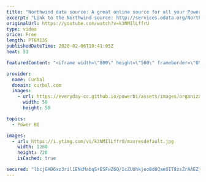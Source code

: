 ```yaml
---
title: "Northwind data source: A great online source for all your Power BI demos/ tests"
excerpt: "Link to the Northwind source: http://services.odata.org/Northwind/Northwind.svc/  Looking for the download file? Go to our Download Center: https://curbal.com/donwload-center and get download #25 in the community downloads folder.  A configurable power bi calendar template: https://www.youtube.com/watch?v=-tg0m-WT1xE"
originalUrl: https://youtube.com/watch?v=k3NMIlLffrU
type: video
price: Free
length: PT6M13S
publishedDateTime: 2020-02-06T10:41:05Z
heat: 51

featuredContent: "<iframe width=\"800\" height=\"500\" frameborder=\"0\" src=\"https://www.youtube.com/embed/k3NMIlLffrU\" allow=\"accelerometer; autoplay; encrypted-media; gyroscope; picture-in-picture\" allowfullscreen></iframe>"

provider:
  name: Curbal
  domain: curbal.com
  images:
    - url: https://everyday-cc.github.io/powerbi/assets/images/organizations/curbal.com-50x50.jpg
      width: 50
      height: 50

topics:
  - Power BI

images:
  - url: https://i.ytimg.com/vi/k3NMIlLffrU/maxresdefault.jpg
    width: 1280
    height: 720
    isCached: true

secured: "lbcjGXD6xz3ril1ENcMabqS+ESFwZ6Q/IcZUUhkjeoBd8QanOIT8zsZrAAEZjKfM51LKtTH2fPQU0gRjsAqIcHO79ilVPqY4PwNiO2C9RhIWfVn0aXnmXvL5ZhHE/ibZMvaJhR22I97/z6a9oIoDwQaKrwAywFKkMBWI1hPW+FwUN6wK5V/GJBt3Ly0c2VQpsq1fHxvmCvUOYejy+ZmQkNqe8RyA6E3+6ZvBkI3S3UMZPPw593DRWLOErQfuR4cyO1DFA1y0c6VssFNd2zl2SUjZPeOnjw2NIt9HixguhUoMNARsvAG+CkUdX5LRMWmaWcFr3Jx69Ocg+k9ozwjSeqm7LsU7TU2w4pRTudotnOPYOCYzioxCEXwh0kFA6ndNbGMFD4x/PiooOudysXdE9iE15rM7d2W53xujtU+56Ns=;TnuKc5V8uGKdErRFwkjAxg=="
---
```


